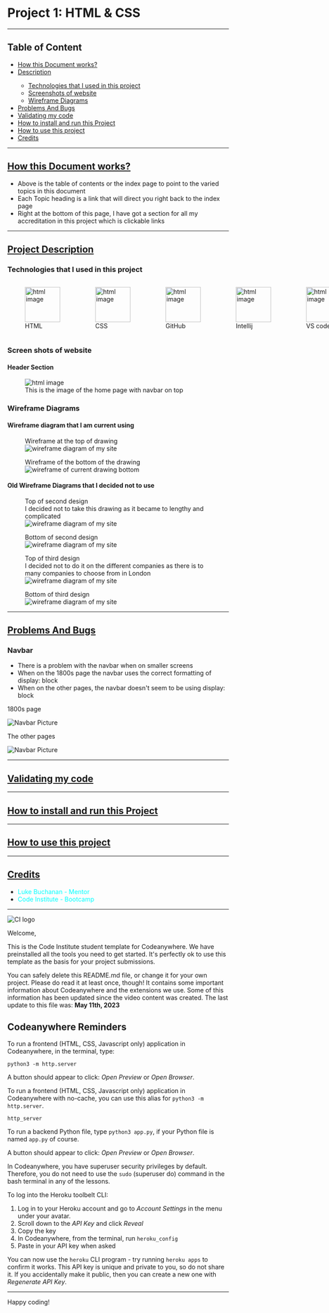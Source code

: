 <h1>Project 1: HTML & CSS</h1>

<hr>

<h2 id="table">Table of Content</h2>

<ul>
    <li><a href="#how">How this Document works?</a></li>
    <li><a href="#description">Description</a></li>
    <ul>
        <li><a href="#technology_used">Technologies that I used in this project</a></li>
        <li><a href="#screen_shots">Screenshots of website</a></li>
        <li><a href="#wireframes">Wireframe Diagrams</a></li>
    </ul>
    <li><a href="#problems-and-bugs">Problems And Bugs</a></li>
    <li><a href="#validators">Validating my code</a></li>
    <li><a href="#install-project">How to install and run this Project</a></li>
    <li><a href="#use-project">How to use this project</a></li>
    <li><a href="#credits">Credits</a></li>
</ul>

<hr>

<h2 id="how"><a href="#table">How this Document works?</a></h2>

<ul>
    <li>Above is the table of contents or the index page to point to the varied topics in this document</li>
    <li>Each Topic heading is a link that will direct you right back to the index page</li>
    <li>Right at the bottom of this page, I have got a section for all my accreditation in this project which is clickable links</li>
</ul>

<hr>

<h2 id="description"><a href="#table">Project Description</a></h2>

<h3 id="technology_used">Technologies that I used in this project</h3>

<div style="display: flex">
    <figure>
    <img height="80" width="80" src="assets/images/readme/tech_used/logo-2582748_960_720.webp" alt="html image" >
    <figcaption>HTML</figcaption>
</figure>

<figure>
    <img height="80" width="80" src="assets/images/readme/tech_used/CSS3.webp" alt="html image" >
    <figcaption>CSS</figcaption>
</figure>

<figure>
    <img height="80" width="80" src="assets/images/readme/tech_used/GitHub-Logo.png" alt="html image" >
    <figcaption>GitHub</figcaption>
</figure>

<figure>
    <img height="80" width="80" src="assets/images/readme/tech_used/IntelliJ_IDEA_Icon.svg.png" alt="html image" >
    <figcaption>Intellij</figcaption>
</figure>

<figure>
    <img height="80" width="80" src="assets/images/readme/tech_used/channels4_profile.jpg" alt="html image" >
    <figcaption>VS code</figcaption>
</figure>
</div>

<h3 id="screen_shots">Screen shots of website</h3>

<h4>Header Section</h4>

<figure>
    <img src="assets/images/readme/screenshots/header.png" alt="html image" >
    <figcaption>This is the image of the home page with navbar on top</figcaption>
</figure>

<h3 id="wireframes">Wireframe Diagrams</h3>

<h4>Wireframe diagram that I am current using</h4>

<figure>
    <figcaption>Wireframe at the top of drawing</figcaption>
    <img src="assets/images/readme/screenshots/wireframe-1.png" alt="wireframe diagram of my site" >
</figure>

<figure>
    <figcaption>Wireframe of the bottom of the drawing</figcaption>
    <img src="assets/images/readme/screenshots/wireframe-2.png" alt="wireframe of current drawing bottom" >
</figure>

<h4>Old Wireframe Diagrams that I decided not to use</h4>

<figure>
    <figcaption>Top of second design</figcaption>
    <figcaption>I decided not to take this drawing as it became to lengthy and complicated</figcaption>
    <img src="assets/images/readme/screenshots/wireframe-3.png" alt="wireframe diagram of my site" >
</figure>

<figure>
    <figcaption>Bottom of second design</figcaption>
    <img src="assets/images/readme/screenshots/wireframe-4.png" alt="wireframe diagram of my site" >
</figure>

<figure>
    <figcaption>Top of third design</figcaption>
    <figcaption>I decided not to do it on the different companies as there is to many companies to choose from in London</figcaption>
    <img src="assets/images/readme/screenshots/wireframe-5.png" alt="wireframe diagram of my site" >
</figure>

<figure>
    <figcaption>Bottom of third design</figcaption>
    <img src="assets/images/readme/screenshots/wireframe-6.png" alt="wireframe diagram of my site" >
</figure>

<hr>

<h2 id="problems-and-bugs"><a href="#table">Problems And Bugs</a></h2>

<h3>Navbar</h3>

<ul>
    <li>There is a problem with the navbar when on smaller screens</li>
    <li>When on the 1800s page the navbar uses the correct formatting of display: block</li>
    <li>When on the other pages, the navbar doesn't seem to be using display: block</li>
</ul>

<p>1800s page</p>
<img src="assets/images/readme/screenshots/navbar.png" alt="Navbar Picture">

<p>The other pages</p>
<img src="assets/images/readme/screenshots/navbar-2.png" alt="Navbar Picture">

<hr>

<h2 id="validators"><a href="#table">Validating my code</a></h2>

<hr>

<h2 id="install-project"><a href="#table">How to install and run this Project</a></h2>

<hr>

<h2 id="use-project"><a href="#table">How to use this project</a></h2>

<hr>

<h2 id="credits"><a href="#table">Credits</a></h2>

<ul>
    <li><a href="https://www.linkedin.com/in/lukebuchanan67/" style="text-decoration: none; color: aqua" target="_blank">Luke Buchanan - Mentor</a></li>
    <li><a href="https://codeinstitute.net/" style="text-decoration: none; color: aqua" target="_blank">Code Institute - Bootcamp</a></li>
</ul>

<hr>

![CI logo](https://codeinstitute.s3.amazonaws.com/fullstack/ci_logo_small.png)

Welcome,

This is the Code Institute student template for Codeanywhere.
We have preinstalled all the tools you need to get started.
It's perfectly ok to use this template as the basis for your project submissions.

You can safely delete this README.md file, or change it for your own project. Please do read it at least once, though! It contains some important information about Codeanywhere and the extensions we use. Some of this information has been updated since the video content was created. The last update to this file was: **May 11th, 2023**

## Codeanywhere Reminders

To run a frontend (HTML, CSS, Javascript only) application in Codeanywhere, in the terminal, type:

`python3 -m http.server`

A button should appear to click: _Open Preview_ or _Open Browser_.

To run a frontend (HTML, CSS, Javascript only) application in Codeanywhere with no-cache, you can use this alias for `python3 -m http.server`.

`http_server`

To run a backend Python file, type `python3 app.py`, if your Python file is named `app.py` of course.

A button should appear to click: _Open Preview_ or _Open Browser_.

In Codeanywhere, you have superuser security privileges by default.
Therefore, you do not need to use the `sudo` (superuser do) command in the bash terminal in any of the lessons.

To log into the Heroku toolbelt CLI:

1. Log in to your Heroku account and go to _Account Settings_ in the menu under your avatar.
2. Scroll down to the _API Key_ and click _Reveal_
3. Copy the key
4. In Codeanywhere, from the terminal, run `heroku_config`
5. Paste in your API key when asked

You can now use the `heroku` CLI program - try running `heroku apps` to confirm it works.
This API key is unique and private to you, so do not share it.
If you accidentally make it public, then you can create a new one with _Regenerate API Key_.

---

Happy coding!
